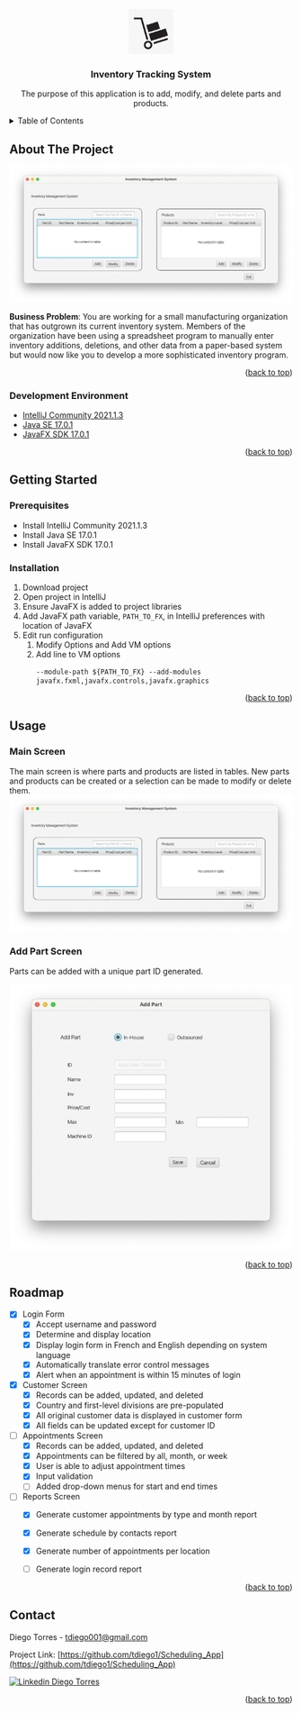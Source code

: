 <div id="top"></div>
<!--
*** Thanks for checking out the Best-README-Template. If you have a suggestion
*** that would make this better, please fork the repo and create a pull request
*** or simply open an issue with the tag "enhancement".
*** Don't forget to give the project a star!
*** Thanks again! Now go create something AMAZING! :D
-->



<!-- PROJECT SHIELDS -->
<!--
*** I'm using markdown "reference style" links for readability.
*** Reference links are enclosed in brackets [ ] instead of parentheses ( ).
*** See the bottom of this document for the declaration of the reference variables
*** for contributors-url, forks-url, etc. This is an optional, concise syntax you may use.
*** https://www.markdownguide.org/basic-syntax/#reference-style-links
-->

<!-- PROJECT LOGO -->
<br />
<div align="center">
  <a href="https://github.com/tdiego1/Inventory_Tracking_System">
    <img src="images/logo.png" alt="Logo" width="80" height="80">
  </a>

<h3 align="center">Inventory Tracking System</h3>

  <p align="center">
    The purpose of this application is to add, modify, and delete parts and products.
  </p>
</div>



<!-- TABLE OF CONTENTS -->
<details>
  <summary>Table of Contents</summary>
  <ol>
    <li>
      <a href="#about-the-project">About The Project</a>
      <ul>
        <li><a href="#built-with">Built With</a></li>
      </ul>
    </li>
    <li>
      <a href="#getting-started">Getting Started</a>
      <ul>
        <li><a href="#prerequisites">Prerequisites</a></li>
        <li><a href="#installation">Installation</a></li>
      </ul>
    </li>
    <li><a href="#usage">Usage</a></li>
    <li><a href="#roadmap">Roadmap</a></li>
    <li><a href="#contact">Contact</a></li>
  </ol>
</details>



<!-- ABOUT THE PROJECT -->
## About The Project

![Product Name Screen Shot][product-screenshot]

<b>Business Problem</b>: You are working for a small manufacturing organization that has outgrown its current inventory system. 
Members of the organization have been using a spreadsheet program to manually enter inventory additions, deletions, and other 
data from a paper-based system but would now like you to develop a more sophisticated inventory program.


<p align="right">(<a href="#top">back to top</a>)</p>



### Development Environment
* [IntelliJ Community 2021.1.3](https://www.jetbrains.com/idea/)
* [Java SE 17.0.1](https://www.java.com/en/)
* [JavaFX SDK 17.0.1](https://gluonhq.com/products/javafx/)

<p align="right">(<a href="#top">back to top</a>)</p>



<!-- GETTING STARTED -->
## Getting Started

### Prerequisites

* Install IntelliJ Community 2021.1.3
* Install Java SE 17.0.1
* Install JavaFX SDK 17.0.1

### Installation

1. Download project
2. Open project in IntelliJ
3. Ensure JavaFX is added to project libraries
4. Add JavaFX path variable, `PATH_TO_FX`, in IntelliJ preferences with location of JavaFX
5. Edit run configuration
   1. Modify Options and Add VM options
   2. Add line to VM options
      ```
      --module-path ${PATH_TO_FX} --add-modules javafx.fxml,javafx.controls,javafx.graphics
      ```

<p align="right">(<a href="#top">back to top</a>)</p>



<!-- USAGE EXAMPLES -->
## Usage
### Main Screen
The main screen is where parts and products are listed in tables. New parts and products can be created or a selection can 
be made to modify or delete them.
![Product Name Screen Shot][product-screenshot]

### Add Part Screen
Parts can be added with a unique part ID generated.

<img src="images/add_part.png">

<p align="right">(<a href="#top">back to top</a>)</p>

<!-- ROADMAP -->
## Roadmap

- [x] Login Form
  - [x] Accept username and password
  - [x] Determine and display location
  - [x] Display login form in French and English depending on system language
  - [x] Automatically translate error control messages
  - [x] Alert when an appointment is within 15 minutes of login
- [x] Customer Screen
  - [x] Records can be added, updated, and deleted
  - [x] Country and first-level divisions are pre-populated
  - [x] All original customer data is displayed in customer form
  - [x] All fields can be updated except for customer ID
- [ ] Appointments Screen
    - [x] Records can be added, updated, and deleted
    - [x] Appointments can be filtered by all, month, or week
    - [x] User is able to adjust appointment times
    - [x] Input validation
    - [ ] Added drop-down menus for start and end times
- [ ] Reports Screen
  - [x] Generate customer appointments by type and month report
  - [x] Generate schedule by contacts report
  - [x] Generate number of appointments per location
  - [ ] Generate login record report
    

<!-- See the [open issues](https://github.com/github_username/repo_name/issues) for a full list of proposed features (and known issues). -->

<p align="right">(<a href="#top">back to top</a>)</p>

<!-- CONTACT -->
## Contact

Diego Torres - tdiego001@gmail.com

Project Link: [https://github.com/tdiego1/Scheduling_App](https://github.com/tdiego1/Scheduling_App)

[![Linkedin Diego Torres][linkedin-shield]][linkedin-url]
<p align="right">(<a href="#top">back to top</a>)</p>

<!-- MARKDOWN LINKS & IMAGES -->
<!-- https://www.markdownguide.org/basic-syntax/#reference-style-links -->
[contributors-shield]: https://img.shields.io/github/contributors/github_username/repo_name.svg?style=for-the-badge
[contributors-url]: https://github.com/github_username/repo_name/graphs/contributors
[forks-shield]: https://img.shields.io/github/forks/github_username/repo_name.svg?style=for-the-badge
[forks-url]: https://github.com/github_username/repo_name/network/members
[stars-shield]: https://img.shields.io/github/stars/github_username/repo_name.svg?style=for-the-badge
[stars-url]: https://github.com/github_username/repo_name/stargazers
[issues-shield]: https://img.shields.io/github/issues/github_username/repo_name.svg?style=for-the-badge
[issues-url]: https://github.com/github_username/repo_name/issues
[license-shield]: https://img.shields.io/github/license/github_username/repo_name.svg?style=for-the-badge
[license-url]: https://github.com/github_username/repo_name/blob/master/LICENSE.txt
[linkedin-shield]: https://img.shields.io/badge/-LinkedIn-black.svg?style=for-the-badge&logo=linkedin&colorB=555
[linkedin-url]: https://linkedin.com/in/diegotorres001
[product-screenshot]: images/project-img.png
